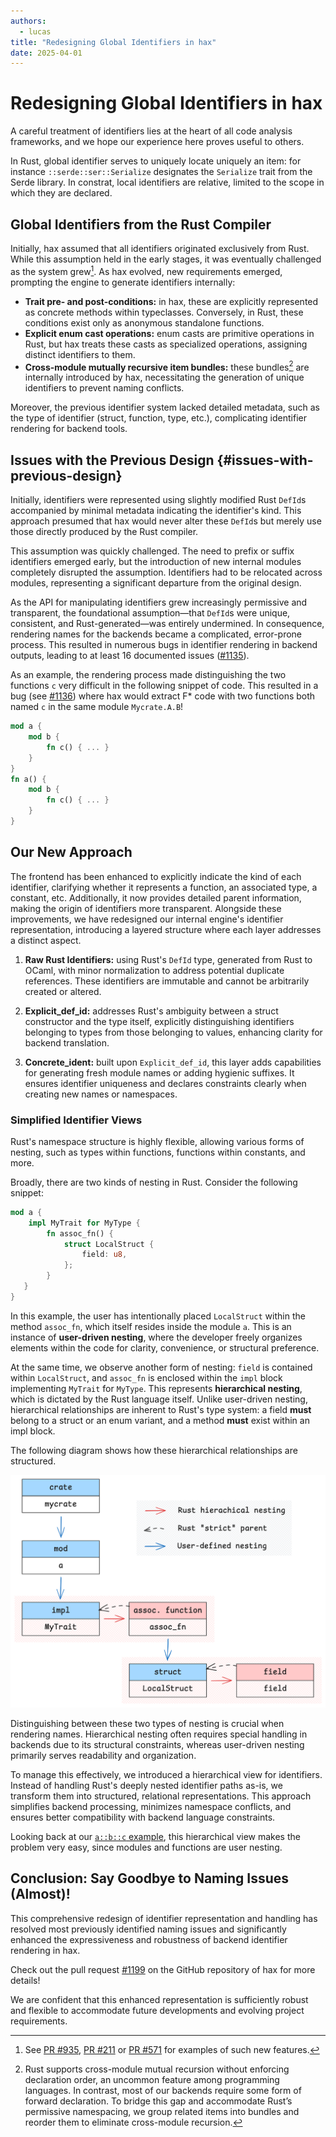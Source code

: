 ```yaml
---
authors:
  - lucas
title: "Redesigning Global Identifiers in hax"
date: 2025-04-01
---
```


# Redesigning Global Identifiers in hax

A careful treatment of identifiers lies at the heart of all code analysis frameworks, and we hope our experience here proves useful to others.

In Rust, global identifier serves to uniquely locate uniquely an item: for instance `::serde::ser::Serialize` designates the `Serialize` trait from the Serde library. In constrat, local identifiers are relative, limited to the scope in which they are declared.

## Global Identifiers from the Rust Compiler

Initially, hax assumed that all identifiers originated exclusively from Rust. While this assumption held in the early stages, it was eventually challenged as the system grew[^1]. As hax evolved, new requirements emerged, prompting the engine to generate identifiers internally:

- **Trait pre- and post-conditions:** in hax, these are explicitly represented as concrete methods within typeclasses. Conversely, in Rust, these conditions exist only as anonymous standalone functions.
- **Explicit enum cast operations:** enum casts are primitive operations in Rust, but hax treats these casts as specialized operations, assigning distinct identifiers to them.
- **Cross-module mutually recursive item bundles:** these bundles[^2] are internally introduced by hax, necessitating the generation of unique identifiers to prevent naming conflicts.

[^1]: See [PR #935](https://github.com/cryspen/hax/pull/935), [PR #211](https://github.com/cryspen/hax/pull/211) or [PR #571](https://github.com/cryspen/hax/pull/571) for examples of such new features.
[^2]: Rust supports cross-module mutual recursion without enforcing declaration order, an uncommon feature among programming languages. In contrast, most of our backends require some form of forward declaration. To bridge this gap and accommodate Rust’s permissive namespacing, we group related items into bundles and reorder them to eliminate cross-module recursion.

Moreover, the previous identifier system lacked detailed metadata, such as the type of identifier (struct, function, type, etc.), complicating identifier rendering for backend tools.

## Issues with the Previous Design {#issues-with-previous-design}

Initially, identifiers were represented using slightly modified Rust `DefId`s accompanied by minimal metadata indicating the identifier's kind. This approach presumed that hax would never alter these `DefId`s but merely use those directly produced by the Rust compiler.

This assumption was quickly challenged. The need to prefix or suffix identifiers emerged early, but the introduction of new internal modules completely disrupted the assumption. Identifiers had to be relocated across modules, representing a significant departure from the original design.

As the API for manipulating identifiers grew increasingly permissive and transparent, the foundational assumption—that `DefId`s were unique, consistent, and Rust-generated—was entirely undermined. In consequence, rendering names for the backends became a complicated, error-prone process. This resulted in numerous bugs in identifier rendering in backend outputs, leading to at least 16 documented issues ([#1135](https://github.com/cryspen/hax/issues/1135)).

As an example, the rendering process made distinguishing the two functions `c` very difficult in the following snippet of code. This resulted in a bug (see [\#1136](https://github.com/cryspen/hax/issues/1136)) where hax would extract F\* code with two functions both named `c` in the same module `Mycrate.A.B`!
```rust
mod a {
    mod b {
        fn c() { ... }
    }
}
fn a() {
    mod b {
        fn c() { ... }
    }
}
```

## Our New Approach

The frontend has been enhanced to explicitly indicate the kind of each identifier, clarifying whether it represents a function, an associated type, a constant, etc. Additionally, it now provides detailed parent information, making the origin of identifiers more transparent. Alongside these improvements, we have redesigned our internal engine's identifier representation, introducing a layered structure where each layer addresses a distinct aspect.

1. **Raw Rust Identifiers:** using Rust's `DefId` type, generated from Rust to OCaml, with minor normalization to address potential duplicate references. These identifiers are immutable and cannot be arbitrarily created or altered.

2. **Explicit_def_id:** addresses Rust's ambiguity between a struct constructor and the type itself, explicitly distinguishing identifiers belonging to types from those belonging to values, enhancing clarity for backend translation.

3. **Concrete_ident:** built upon `Explicit_def_id`, this layer adds capabilities for generating fresh module names or adding hygienic suffixes. It ensures identifier uniqueness and declares constraints clearly when creating new names or namespaces.

### Simplified Identifier Views

Rust's namespace structure is highly flexible, allowing various forms of nesting, such as types within functions, functions within constants, and more.

Broadly, there are two kinds of nesting in Rust. Consider the following snippet:

```rust
mod a {
    impl MyTrait for MyType {
        fn assoc_fn() {
            struct LocalStruct {
                field: u8,
            };
        }
   }
}
```

In this example, the user has intentionally placed `LocalStruct` within the method `assoc_fn`, which itself resides inside the module `a`. This is an instance of **user-driven nesting**, where the developer freely organizes elements within the code for clarity, convenience, or structural preference.

At the same time, we observe another form of nesting: `field` is contained within `LocalStruct`, and `assoc_fn` is enclosed within the `impl` block implementing `MyTrait` for `MyType`. This represents **hierarchical nesting**, which is dictated by the Rust language itself. Unlike user-driven nesting, hierarchical relationships are inherent to Rust's type system: a field **must** belong to a struct or an enum variant, and a method **must** exist within an impl block.

The following diagram shows how these hierarchical relationships are structured.

![](name-example.excalidraw.png)

Distinguishing between these two types of nesting is crucial when rendering names. Hierarchical nesting often requires special handling in backends due to its structural constraints, whereas user-driven nesting primarily serves readability and organization.

To manage this effectively, we introduced a hierarchical view for identifiers. Instead of handling Rust's deeply nested identifier paths as-is, we transform them into structured, relational representations. This approach simplifies backend processing, minimizes namespace conflicts, and ensures better compatibility with backend language constraints.

Looking back at our [`a::b::c` example](./reworking-names.md#issues-with-previous-design), this hierarchical view makes the problem very easy, since modules and functions are user nesting.

## Conclusion: Say Goodbye to Naming Issues (Almost)!

This comprehensive redesign of identifier representation and handling has resolved most previously identified naming issues and significantly enhanced the expressiveness and robustness of backend identifier rendering in hax.

Check out the pull request [#1199](https://github.com/cryspen/hax/pull/1199) on the GitHub repository of hax for more details!

We are confident that this enhanced representation is sufficiently robust and flexible to accommodate future developments and evolving project requirements.
